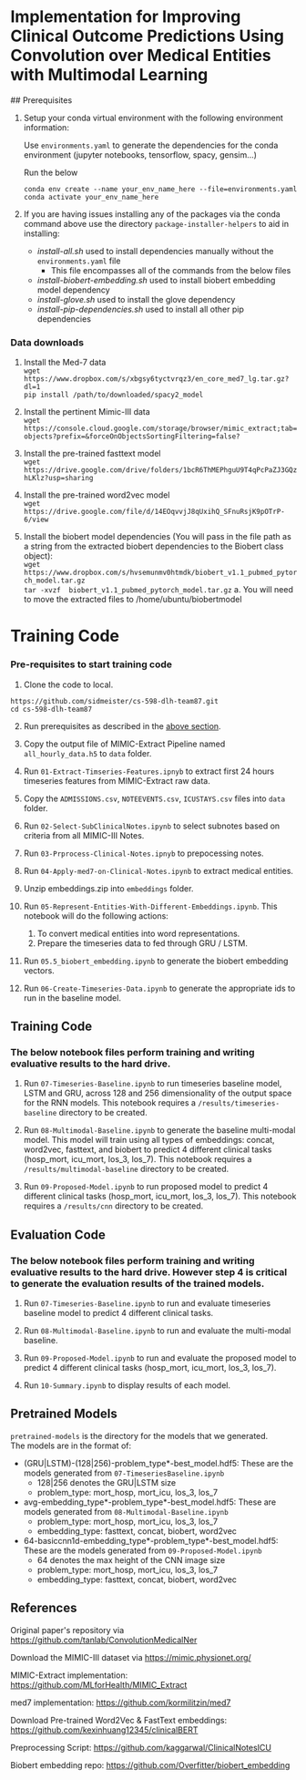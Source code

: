 # Implementation for Improving Clinical Outcome Predictions Using Convolution over Medical Entities with Multimodal Learning

##<a name="prereq"></a> Prerequisites
1. Setup your conda virtual environment with the following environment information:

    Use `environments.yaml` to generate the dependencies for the conda environment (jupyter notebooks, tensorflow, spacy, gensim...)

    Run the below

    `conda env create --name your_env_name_here --file=environments.yaml` </br>
    `conda activate your_env_name_here`

1. If you are having issues installing any of the packages via the conda command above use the directory `package-installer-helpers` to aid in installing:
    * _install-all.sh_ used to install dependencies manually without the `environments.yaml` file
        * This file encompasses all of the commands from the below files
    * _install-biobert-embedding.sh_ used to install biobert embedding model dependency
    * _install-glove.sh_ used to install the glove dependency
    * _install-pip-dependencies.sh_ used to install all other pip dependencies

### Data downloads
1. Install the Med-7 data </br>
`wget https://www.dropbox.com/s/xbgsy6tyctvrqz3/en_core_med7_lg.tar.gz?dl=1` </br>
`pip install /path/to/downloaded/spacy2_model` </br>

1. Install the pertinent Mimic-III data </br>
`wget https://console.cloud.google.com/storage/browser/mimic_extract;tab=objects?prefix=&forceOnObjectsSortingFiltering=false?` </br>

1. Install the pre-trained fasttext model </br>
`wget https://drive.google.com/drive/folders/1bcR6ThMEPhguU9T4qPcPaZJ3GQzhLKlz?usp=sharing` </br>

1. Install the pre-trained word2vec model </br>
`wget https://drive.google.com/file/d/14EOqvvjJ8qUxihQ_SFnuRsjK9pOTrP-6/view` </br>

1. Install the biobert model dependencies (You will pass in the file path as a string from the extracted biobert dependencies to the Biobert class object): </br>
`wget https://www.dropbox.com/s/hvsemunmv0htmdk/biobert_v1.1_pubmed_pytorch_model.tar.gz` </br>
`tar -xvzf  biobert_v1.1_pubmed_pytorch_model.tar.gz`
    a. You will need to move the extracted files to /home/ubuntu/biobertmodel


# Training Code

### Pre-requisites to start training code

1. Clone the code to local.   
```
https://github.com/sidmeister/cs-598-dlh-team87.git
cd cs-598-dlh-team87
```
2. Run prerequisites as described in the [above section](#prereq). 

2. Copy the output file of MIMIC-Extract Pipeline named `all_hourly_data.h5` to `data` folder.

2. Run `01-Extract-Timseries-Features.ipnyb` to extract first 24 hours timeseries features from MIMIC-Extract raw data.

2. Copy the `ADMISSIONS.csv`, `NOTEEVENTS.csv`, `ICUSTAYS.csv` files into `data` folder.

2. Run `02-Select-SubClinicalNotes.ipynb` to select subnotes based on criteria from all MIMIC-III Notes.

2. Run `03-Prprocess-Clinical-Notes.ipnyb` to prepocessing notes.

2. Run `04-Apply-med7-on-Clinical-Notes.ipynb` to extract medical entities. 

2. Unzip embeddings.zip into `embeddings` folder.

2. Run `05-Represent-Entities-With-Different-Embeddings.ipynb`. This notebook will do the following actions: 
    1. To convert medical entities into word representations.
    1. Prepare the timeseries data to fed through GRU / LSTM.

2. Run `05.5_biobert_embedding.ipynb` to generate the biobert embedding vectors.

2. Run `06-Create-Timeseries-Data.ipynb` to generate the appropriate ids to run in the baseline model.

## Training Code

### The below notebook files perform training and writing evaluative results to the hard drive. 

1. Run `07-Timeseries-Baseline.ipynb` to run timeseries baseline model, LSTM and GRU, across 128 and 256 dimensionality of the output space for the RNN models. This notebook requires a `/results/timeseries-baseline` directory to be created.

1. Run `08-Multimodal-Baseline.ipynb` to generate the baseline multi-modal model. This model will train using all types of embeddings: concat, word2vec, fasttext, and biobert to predict 4 different clinical tasks (hosp_mort, icu_mort, los_3, los_7). This notebook requires a `/results/multimodal-baseline` directory to be created.

1. Run `09-Proposed-Model.ipynb` to run proposed model to predict 4 different clinical tasks (hosp_mort, icu_mort, los_3, los_7). This notebook requires a `/results/cnn` directory to be created.

## Evaluation Code

### The below notebook files perform training and writing evaluative results to the hard drive. However step 4 is critical to generate the evaluation results of the trained models.

1. Run `07-Timeseries-Baseline.ipynb` to run and evaluate timeseries baseline model to predict 4 different clinical tasks.

1. Run `08-Multimodal-Baseline.ipynb` to run and evaluate the multi-modal baseline.

1. Run `09-Proposed-Model.ipynb` to run and evaluate the proposed model to predict 4 different clinical tasks (hosp_mort, icu_mort, los_3, los_7).

1. Run `10-Summary.ipynb` to display results of each model.

## Pretrained Models

`pretrained-models` is the directory for the models that we generated. </br>
The models are in the format of: 
* (GRU|LSTM)-(128|256)-problem_type*-best_model.hdf5: These are the models generated from `07-TimeseriesBaseline.ipynb`
    * 128|256 denotes the GRU|LSTM size
    * problem_type: mort_hosp, mort_icu, los_3, los_7
* avg-embedding_type*-problem_type*-best_model.hdf5: These are models generated from `08-Multimodal-Baseline.ipynb`
    * problem_type: mort_hosp, mort_icu, los_3, los_7
    * embedding_type: fasttext, concat, biobert, word2vec
* 64-basiccnn1d-embedding_type*-problem_type*-best_model.hdf5: These are the models generated from `09-Proposed-Model.ipynb`
    * 64 denotes the max height of the CNN image size
    * problem_type: mort_hosp, mort_icu, los_3, los_7 
    * embedding_type: fasttext, concat, biobert, word2vec

## References
Original paper's repository via https://github.com/tanlab/ConvolutionMedicalNer

Download the MIMIC-III dataset via https://mimic.physionet.org/

MIMIC-Extract implementation: https://github.com/MLforHealth/MIMIC_Extract

med7 implementation: https://github.com/kormilitzin/med7

Download Pre-trained Word2Vec & FastText embeddings: https://github.com/kexinhuang12345/clinicalBERT

Preprocessing Script: https://github.com/kaggarwal/ClinicalNotesICU

Biobert embedding repo: https://github.com/Overfitter/biobert_embedding